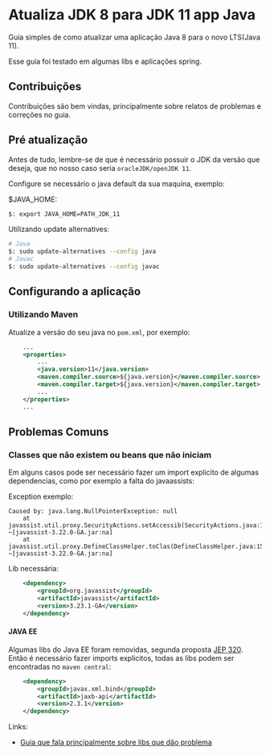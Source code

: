 # Atualiza JDK 8 para JDK 11 app Java

Guia simples de como atualizar uma aplicação Java 8 para o novo LTS(Java 11).

Esse guia foi testado em algumas libs e aplicações spring.

## Contribuições
Contribuições são bem vindas, principalmente sobre relatos de problemas e correções no guia.

## Pré atualização
Antes de tudo, lembre-se de que é necessário possuir o JDK da versão que deseja, que no nosso caso seria `oracleJDK/openJDK 11`.

Configure se necessário o java default da sua maquina, exemplo:

$JAVA_HOME:
```bash
$: export JAVA_HOME=PATH_JDK_11
```

Utilizando update alternatives:
```bash
# Java
$: sudo update-alternatives --config java
# Javac
$: sudo update-alternatives --config javac
```

## Configurando a aplicação

### Utilizando Maven
Atualize a versão do seu java no `pom.xml`, por exemplo:

```xml
    ...
    <properties>
        ...
        <java.version>11</java.version>
        <maven.compiler.source>${java.version}</maven.compiler.source>
        <maven.compiler.target>${java.version}</maven.compiler.target>
        ...
    </properties>
    ...
```

## Problemas Comuns

### Classes que não existem ou beans que não iniciam 
Em alguns casos pode ser necessário fazer um import explicito de algumas dependencias, como por exemplo a falta do javaassists:

Exception exemplo:
```
Caused by: java.lang.NullPointerException: null
    at javassist.util.proxy.SecurityActions.setAccessib(SecurityActions.java:103) ~[javassist-3.22.0-GA.jar:na]
    at javassist.util.proxy.DefineClassHelper.toClas(DefineClassHelper.java:151) ~[javassist-3.22.0-GA.jar:na]
```

Lib necessária:
```xml
    <dependency>
        <groupId>org.javassist</groupId>
        <artifactId>javassist</artifactId>
        <version>3.23.1-GA</version>
    </dependency>
```

#### JAVA EE

Algumas libs do Java EE foram removidas, segunda proposta [JEP 320](http://openjdk.java.net/jeps/320#Java-EE-modules).
Então é necessário fazer imports explicitos, todas as libs podem ser encontradas no `maven central`:
```xml
    <dependency>
        <groupId>javax.xml.bind</groupId>
        <artifactId>jaxb-api</artifactId>
        <version>2.3.1</version>
    </dependency>
```
Links:

 * [Guia que fala principalmente sobre libs que dão problema](https://medium.com/criciumadev/its-time-migrating-to-java-11-5eb3868354f9)
